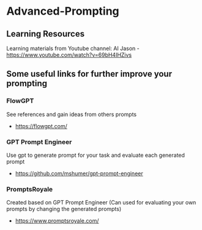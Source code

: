 # Advanced-Prompting

## Learning Resources
Learning materials from Youtube channel: AI Jason - https://www.youtube.com/watch?v=69bH4IHZivs

## Some useful links for further improve your prompting
### FlowGPT 
See references and gain ideas from others prompts
- https://flowgpt.com/

### GPT Prompt Engineer 
Use gpt to generate prompt for your task and evaluate each generated prompt 
- https://github.com/mshumer/gpt-prompt-engineer

### PromptsRoyale  
Created based on GPT Prompt Engineer (Can used for evaluating your own prompts by changing the generated prompts)
- https://www.promptsroyale.com/
